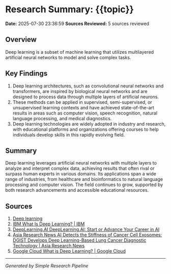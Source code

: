 # Research Summary: {{topic}}
**Date:** 2025-07-30 23:36:59
**Sources Reviewed:** 5 sources reviewed

## Overview
Deep learning is a subset of machine learning that utilizes multilayered artificial neural networks to model and solve complex tasks.

## Key Findings
1. Deep learning architectures, such as convolutional neural networks and transformers, are inspired by biological neural networks and are designed to process data through multiple layers of artificial neurons.
2. These methods can be applied in supervised, semi-supervised, or unsupervised learning contexts and have achieved state-of-the-art results in areas such as computer vision, speech recognition, natural language processing, and medical diagnostics.
3. Deep learning technologies are widely adopted in industry and research, with educational platforms and organizations offering courses to help individuals develop skills in this rapidly evolving field.

## Summary
Deep learning leverages artificial neural networks with multiple layers to analyze and interpret complex data, achieving results that often rival or surpass human experts in various domains. Its applications span a wide range of industries, from healthcare and bioinformatics to natural language processing and computer vision. The field continues to grow, supported by both research advancements and accessible educational resources.

## Sources
1. [Deep learning](https://en.wikipedia.org/wiki/Deep_learning)
2. [IBM What Is Deep Learning? | IBM](https://www.ibm.com/think/topics/deep-learning)
3. [DeepLearning.AI DeepLearning.AI: Start or Advance Your Career in AI](https://www.deeplearning.ai/)
4. [Asia Research News AI Detects the Stiffness of Cancer Cell Exosomes: DGIST Develops Deep Learning-Based Lung Cancer Diagnostic Technology | Asia Research News](https://www.asiaresearchnews.com/content/ai-detects-stiffness-cancer-cell-exosomes-dgist-develops-deep-learning-based-lung-cancer)
5. [Google Cloud What is Deep Learning? | Google Cloud](https://cloud.google.com/discover/what-is-deep-learning)

---
*Generated by Simple Research Pipeline*